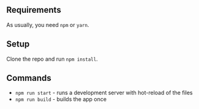 ## Requirements

As usually, you need `npm` or `yarn`.

## Setup

Clone the repo and run `npm install`.

## Commands

* `npm run start` - runs a development server with hot-reload of the files
* `npm run build` - builds the app once

